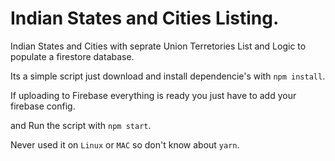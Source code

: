 # Indian States and Cities Listing.
Indian States and Cities with seprate Union Terretories List and Logic to populate a firestore database.

Its a simple script just download and install dependencie's with `npm install`.

If uploading to Firebase everything is ready you just have to add your firebase config.

and Run the script with `npm start`.

Never used it on `Linux` or `MAC` so don't know about `yarn`.
